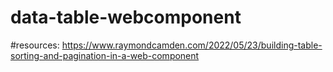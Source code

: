 # data-table-webcomponent

#resources: https://www.raymondcamden.com/2022/05/23/building-table-sorting-and-pagination-in-a-web-component 
